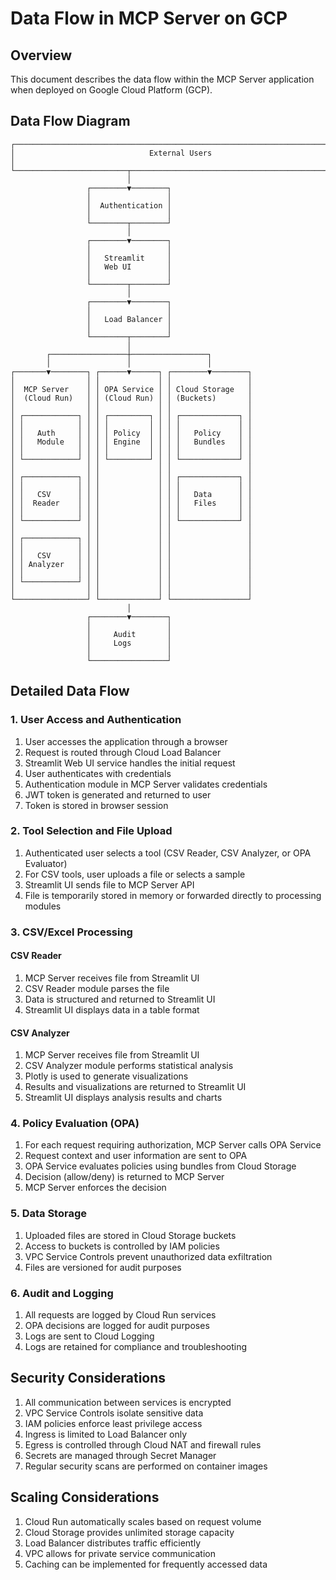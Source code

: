 # Data Flow in MCP Server on GCP

## Overview

This document describes the data flow within the MCP Server application when deployed on Google Cloud Platform (GCP).

## Data Flow Diagram

```
┌─────────────────────────────────────────────────────────────────────────────┐
│                              External Users                                │
└─────────────────────────┬───────────────────────────────────────────────────┘
                          │
                 ┌────────▼────────┐
                 │                 │
                 │  Authentication │
                 │                 │
                 └────────┬────────┘
                          │
                 ┌────────▼────────┐
                 │                 │
                 │   Streamlit     │
                 │   Web UI        │
                 │                 │
                 └────────┬────────┘
                          │
                 ┌────────▼────────┐
                 │                 │
                 │   Load Balancer │
                 │                 │
                 └────────┬────────┘
                          │
        ┌─────────────────┼─────────────────┐
        │                 │                 │
┌───────▼────────┐ ┌──────▼──────┐ ┌────────▼────────┐
│                │ │             │ │                 │
│  MCP Server    │ │ OPA Service │ │ Cloud Storage   │
│  (Cloud Run)   │ │ (Cloud Run) │ │ (Buckets)       │
│                │ │             │ │                 │
│ ┌────────────┐ │ │ ┌─────────┐ │ │ ┌─────────────┐ │
│ │            │ │ │ │         │ │ │ │             │ │
│ │   Auth     │ │ │ │ Policy  │ │ │ │   Policy    │ │
│ │   Module   │ │ │ │ Engine  │ │ │ │   Bundles   │ │
│ │            │ │ │ │         │ │ │ │             │ │
│ └────────────┘ │ │ └─────────┘ │ │ └─────────────┘ │
│                │ │             │ │                 │
│ ┌────────────┐ │ │             │ │ ┌─────────────┐ │
│ │            │ │ │             │ │ │             │ │
│ │   CSV      │ │ │             │ │ │   Data      │ │
│ │  Reader    │ │ │             │ │ │   Files     │ │
│ │            │ │ │             │ │ │             │ │
│ └────────────┘ │ │             │ │ └─────────────┘ │
│                │ │             │ │                 │
│ ┌────────────┐ │ │             │ │                 │
│ │            │ │ │             │ │                 │
│ │   CSV      │ │ │             │ │                 │
│ │ Analyzer   │ │ │             │ │                 │
│ │            │ │ │             │ │                 │
│ └────────────┘ │ │             │ │                 │
│                │ │             │ │                 │
└────────────────┘ └─────────────┘ └─────────────────┘
                          │
                 ┌────────▼────────┐
                 │                 │
                 │     Audit       │
                 │     Logs        │
                 │                 │
                 └─────────────────┘
```

## Detailed Data Flow

### 1. User Access and Authentication

1. User accesses the application through a browser
2. Request is routed through Cloud Load Balancer
3. Streamlit Web UI service handles the initial request
4. User authenticates with credentials
5. Authentication module in MCP Server validates credentials
6. JWT token is generated and returned to user
7. Token is stored in browser session

### 2. Tool Selection and File Upload

1. Authenticated user selects a tool (CSV Reader, CSV Analyzer, or OPA Evaluator)
2. For CSV tools, user uploads a file or selects a sample
3. Streamlit UI sends file to MCP Server API
4. File is temporarily stored in memory or forwarded directly to processing modules

### 3. CSV/Excel Processing

#### CSV Reader
1. MCP Server receives file from Streamlit UI
2. CSV Reader module parses the file
3. Data is structured and returned to Streamlit UI
4. Streamlit UI displays data in a table format

#### CSV Analyzer
1. MCP Server receives file from Streamlit UI
2. CSV Analyzer module performs statistical analysis
3. Plotly is used to generate visualizations
4. Results and visualizations are returned to Streamlit UI
5. Streamlit UI displays analysis results and charts

### 4. Policy Evaluation (OPA)

1. For each request requiring authorization, MCP Server calls OPA Service
2. Request context and user information are sent to OPA
3. OPA Service evaluates policies using bundles from Cloud Storage
4. Decision (allow/deny) is returned to MCP Server
5. MCP Server enforces the decision

### 5. Data Storage

1. Uploaded files are stored in Cloud Storage buckets
2. Access to buckets is controlled by IAM policies
3. VPC Service Controls prevent unauthorized data exfiltration
4. Files are versioned for audit purposes

### 6. Audit and Logging

1. All requests are logged by Cloud Run services
2. OPA decisions are logged for audit purposes
3. Logs are sent to Cloud Logging
4. Logs are retained for compliance and troubleshooting

## Security Considerations

1. All communication between services is encrypted
2. VPC Service Controls isolate sensitive data
3. IAM policies enforce least privilege access
4. Ingress is limited to Load Balancer only
5. Egress is controlled through Cloud NAT and firewall rules
6. Secrets are managed through Secret Manager
7. Regular security scans are performed on container images

## Scaling Considerations

1. Cloud Run automatically scales based on request volume
2. Cloud Storage provides unlimited storage capacity
3. Load Balancer distributes traffic efficiently
4. VPC allows for private service communication
5. Caching can be implemented for frequently accessed data